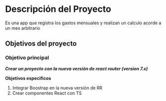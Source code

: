# Descripción del Proyecto

Es una app que registra los gastos mensuales y realizan un calculo acorde a un mes arbitrario

## Objetivos del proyecto

### Objetivo principal

**_Crear un proyecto con la nueva versión de react router (version 7.x)_**

**Objetivos especificos**

1. Integrar Boostrap en la nueva versión de RR
2. Crear componentes React con TS
